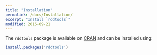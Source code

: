 ```yaml
---
title: "Installation"
permalink: /docs/Installation/
excerpt: "Install `rddtools`"
modified: 2016-09-21
---
```


The `rddtools` package is available on [CRAN](https://cran.r-project.org/package=rddtools) and can be installed using:

```r
install.packages('rddtools')
```
